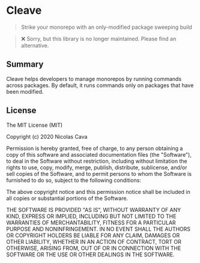 # Cleave

> Strike your monorepo with an only-modified package sweeping build

> ❌ Sorry, but this library is no longer maintained. Please find an alternative.

## Summary

Cleave helps developers to manage monorepos by running commands across packages. By default, it runs commands only on packages that have been modified.

## License

The MIT License (MIT)

Copyright (c) 2020 Nicolas Cava

Permission is hereby granted, free of charge, to any person obtaining a copy
of this software and associated documentation files (the "Software"), to deal
in the Software without restriction, including without limitation the rights
to use, copy, modify, merge, publish, distribute, sublicense, and/or sell
copies of the Software, and to permit persons to whom the Software is
furnished to do so, subject to the following conditions:

The above copyright notice and this permission notice shall be included in all
copies or substantial portions of the Software.

THE SOFTWARE IS PROVIDED "AS IS", WITHOUT WARRANTY OF ANY KIND, EXPRESS OR
IMPLIED, INCLUDING BUT NOT LIMITED TO THE WARRANTIES OF MERCHANTABILITY,
FITNESS FOR A PARTICULAR PURPOSE AND NONINFRINGEMENT. IN NO EVENT SHALL THE
AUTHORS OR COPYRIGHT HOLDERS BE LIABLE FOR ANY CLAIM, DAMAGES OR OTHER
LIABILITY, WHETHER IN AN ACTION OF CONTRACT, TORT OR OTHERWISE, ARISING FROM,
OUT OF OR IN CONNECTION WITH THE SOFTWARE OR THE USE OR OTHER DEALINGS IN THE
SOFTWARE.
